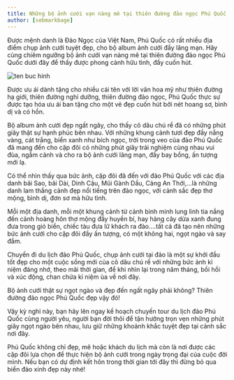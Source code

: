 ```yaml
---
title: Những bộ ảnh cưới vạn nàng mê tại thiên đường đảo ngọc Phú Quốc
author: [sebmarkbage]
---
```


Được mệnh danh là Đảo Ngọc của Việt Nam, Phú Quốc có rất nhiều địa điểm chụp ảnh cưới tuyệt đẹp, cho bộ album ảnh cưới đầy lãng mạn. Hãy cùng chiêm ngưỡng bộ ảnh cưới vạn nàng mê tại thiên đường đảo ngọc Phú Quốc dưới đây để thấy được phong cảnh hữu tình, đầy cuốn hút.

![ten buc hinh](https://phuquocxanh.com/vi/wp-content/uploads/2017/10/anhcuoiphuquoc2016-2-768x384.jpg "ten buc hinh")

Được ưu ái dành tặng cho nhiều cái tên với lời văn hoa mỹ như thiên đường hạ giới, thiên đường nghỉ dưỡng, thiên đường đảo ngọc, Phú Quốc thực sự được tạo hóa ưu ái ban tặng cho một vẻ đẹp cuốn hút bởi nét hoang sơ, bình dị và có hồn.

Bộ album ảnh cưới đẹp ngất ngây, cho thấy cô dâu chú rể đã có những phút giây thật sự  hạnh phúc bên nhau. Với những khung cảnh tươi đẹp đầy nắng vàng, cát trắng, biển xanh như bích ngọc, trời trong veo của đảo Phú Quốc đã mang đến cho cặp đôi có những phút giây trải nghiệm cùng nhau vui đùa, ngắm cảnh và cho ra bộ ảnh cưới lãng mạn, đầy bay bổng, ấn tượng mới lạ.

Có thể nhìn thấy qua bức ảnh, cặp đôi đã đến với đảo Phú Quốc với các địa danh bãi Sao, bãi Dài, Dinh Cậu, Mũi Gành Dầu, Cảng An Thới,…là những danh lam thắng cảnh đẹp nổi tiếng trên đảo ngọc, với cảnh sắc đẹp thơ mộng, bình dị, đơn sơ mà hữu tình.

Mỗi một địa danh, mỗi một khung cảnh từ cảnh bình minh lung linh tia nắng đến cảnh hoàng hôn thơ mộng đầy huyền bí, hay hàng cây dừa xanh đung đưa trong gió biển, chiếc tàu đưa lữ khách ra đảo….tất cả đã tạo nên những bức ảnh cưới cho cặp đôi đầy ấn tượng, có một không hai, ngọt ngào và say đắm.

Chuyến đi du lịch đảo Phú Quốc, chụp ảnh cưới tại đảo là một sự khởi đầu tốt đẹp cho một cuộc sống mới của cô dâu chú rể với những bức ảnh kỉ niệm đáng nhớ, theo mãi thời gian, để khi nhìn lại trong năm tháng, bồi hồi và xúc động, chan chứa kỉ niệm ùa về nơi đây.

Bộ ảnh cưới thật sự ngọt ngào và đẹp đến ngất ngây phải không? Thiên đường đảo ngọc Phú Quốc đẹp vậy đó!

Vậy kỳ nghỉ này, bạn hãy lên ngay kế hoạch chuyến tour du lịch đảo Phú Quốc cùng người yêu, người bạn đời thôi để tận hưởng trọn vẹn những phút giây ngọt ngào bên nhau, lưu giữ những khoảnh khắc tuyệt đẹp tại cảnh sắc nơi đây.

Phú Quốc không chỉ đẹp, mê hoặc khách du lịch mà còn là nơi được các cặp đôi lựa chọn để thực hiện bộ ảnh cưới trong ngày trọng đại của cuộc đời mình. Nếu bạn có dự định kết hôn trong thời gian tới đây thì đừng bỏ qua biển đảo xinh đẹp này nhé! 
